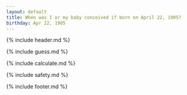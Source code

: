 ```yaml
---
layout: default
title: When was I or my baby conceived if born on April 22, 1905?
birthday: Apr 22, 1905
---
```


{% include header.md %}

{% include guess.md %}

{% include calculate.md %}

{% include safety.md %}

{% include footer.md %}



